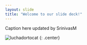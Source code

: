 ```yaml
---
layout: slide
title: "Welcome to our slide deck!"
---
```


Caption here updated by SrinivasM

![luchadortocat](https://octodex.github.com/images/luchadortocat.png)
{: .center}
